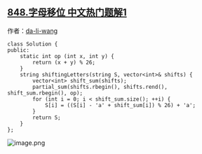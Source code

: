 ## [848.字母移位 中文热门题解1](https://leetcode.cn/problems/shifting-letters/solutions/100000/c-jian-dan-shu-xue-qiu-yu-by-da-li-wang)

作者：[da-li-wang](https://leetcode.cn/u/da-li-wang)

```
class Solution {
public:
    static int op (int x, int y) {
        return (x + y) % 26;
    }
    string shiftingLetters(string S, vector<int>& shifts) {
        vector<int> shift_sum(shifts);
        partial_sum(shifts.rbegin(), shifts.rend(), shift_sum.rbegin(), op);
        for (int i = 0; i < shift_sum.size(); ++i) {
            S[i] = ((S[i] - 'a' + shift_sum[i]) % 26) + 'a';
        }
        return S;
    }
};
```
![image.png](https://pic.leetcode-cn.com/779e504d97cf3c0f7b1e0e4d5f2789b7bf1eafb156a2efb59908d87cf2867451-image.png)

